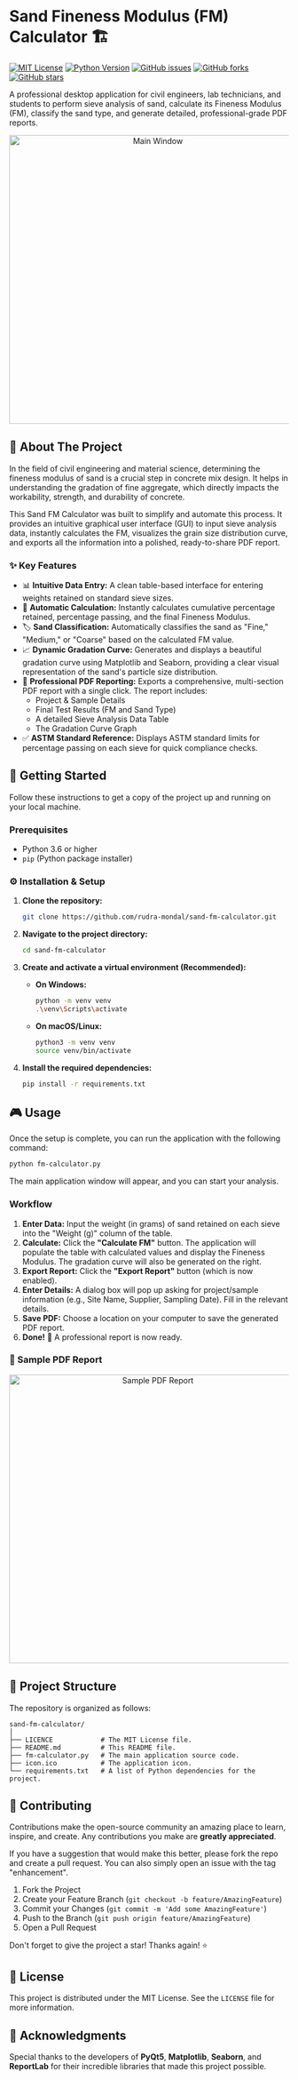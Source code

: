 # Sand Fineness Modulus (FM) Calculator 🏗️

[![MIT License](https://img.shields.io/badge/License-MIT-green.svg)](https://choosealicense.com/licenses/mit/)
[![Python Version](https://img.shields.io/badge/python-3.6+-blue.svg)](https://www.python.org/)
[![GitHub issues](https://img.shields.io/github/issues/rudra-mondal/sand-fm-calculator)](https://github.com/rudra-mondal/sand-fm-calculator/issues)
[![GitHub forks](https://img.shields.io/github/forks/rudra-mondal/sand-fm-calculator)](https://github.com/rudra-mondal/sand-fm-calculator/network)
[![GitHub stars](https://img.shields.io/github/stars/rudra-mondal/sand-fm-calculator)](https://github.com/rudra-mondal/sand-fm-calculator/stargazers)

A professional desktop application for civil engineers, lab technicians, and students to perform sieve analysis of sand, calculate its Fineness Modulus (FM), classify the sand type, and generate detailed, professional-grade PDF reports.

<p align="center">
  <img src="https://github.com/user-attachments/assets/b46167d8-1b75-44f9-b68f-ee94b166719c" alt="Main Window" style="height: 520px;">
</p>

## 🌟 About The Project

In the field of civil engineering and material science, determining the fineness modulus of sand is a crucial step in concrete mix design. It helps in understanding the gradation of fine aggregate, which directly impacts the workability, strength, and durability of concrete.

This Sand FM Calculator was built to simplify and automate this process. It provides an intuitive graphical user interface (GUI) to input sieve analysis data, instantly calculates the FM, visualizes the grain size distribution curve, and exports all the information into a polished, ready-to-share PDF report.

### ✨ Key Features

*   📊 **Intuitive Data Entry:** A clean table-based interface for entering weights retained on standard sieve sizes.
*   🔢 **Automatic Calculation:** Instantly calculates cumulative percentage retained, percentage passing, and the final Fineness Modulus.
*   🏷️ **Sand Classification:** Automatically classifies the sand as "Fine," "Medium," or "Coarse" based on the calculated FM value.
*   📈 **Dynamic Gradation Curve:** Generates and displays a beautiful gradation curve using Matplotlib and Seaborn, providing a clear visual representation of the sand's particle size distribution.
*   📄 **Professional PDF Reporting:** Exports a comprehensive, multi-section PDF report with a single click. The report includes:
    *   Project & Sample Details
    *   Final Test Results (FM and Sand Type)
    *   A detailed Sieve Analysis Data Table
    *   The Gradation Curve Graph
*   ✅ **ASTM Standard Reference:** Displays ASTM standard limits for percentage passing on each sieve for quick compliance checks.

## 🚀 Getting Started

Follow these instructions to get a copy of the project up and running on your local machine.

### Prerequisites

*   Python 3.6 or higher
*   `pip` (Python package installer)

### ⚙️ Installation & Setup

1.  **Clone the repository:**
    ```sh
    git clone https://github.com/rudra-mondal/sand-fm-calculator.git
    ```

2.  **Navigate to the project directory:**
    ```sh
    cd sand-fm-calculator
    ```

3.  **Create and activate a virtual environment (Recommended):**
    *   **On Windows:**
        ```sh
        python -m venv venv
        .\venv\Scripts\activate
        ```
    *   **On macOS/Linux:**
        ```sh
        python3 -m venv venv
        source venv/bin/activate
        ```

4.  **Install the required dependencies:**
    ```sh
    pip install -r requirements.txt
    ```

## 🎮 Usage

Once the setup is complete, you can run the application with the following command:

```sh
python fm-calculator.py
```

The main application window will appear, and you can start your analysis.

### Workflow

1.  **Enter Data:** Input the weight (in grams) of sand retained on each sieve into the "Weight (g)" column of the table.
2.  **Calculate:** Click the **"Calculate FM"** button. The application will populate the table with calculated values and display the Fineness Modulus. The gradation curve will also be generated on the right.
3.  **Export Report:** Click the **"Export Report"** button (which is now enabled).
4.  **Enter Details:** A dialog box will pop up asking for project/sample information (e.g., Site Name, Supplier, Sampling Date). Fill in the relevant details.
5.  **Save PDF:** Choose a location on your computer to save the generated PDF report.
6.  **Done!** 🎉 A professional report is now ready.

### 📄 Sample PDF Report

<p align="center">
  <img src="https://github.com/user-attachments/assets/ff918f5f-dbe4-4160-89ba-c44b748fe0f7" alt="Sample PDF Report" style="width: 520px;">
</p>

## 📁 Project Structure

The repository is organized as follows:

```
sand-fm-calculator/
│
├── LICENCE            # The MIT License file.
├── README.md          # This README file.
├── fm-calculator.py   # The main application source code.
├── icon.ico           # The application icon.
└── requirements.txt   # A list of Python dependencies for the project.
```

## 🤝 Contributing

Contributions make the open-source community an amazing place to learn, inspire, and create. Any contributions you make are **greatly appreciated**.

If you have a suggestion that would make this better, please fork the repo and create a pull request. You can also simply open an issue with the tag "enhancement".

1.  Fork the Project
2.  Create your Feature Branch (`git checkout -b feature/AmazingFeature`)
3.  Commit your Changes (`git commit -m 'Add some AmazingFeature'`)
4.  Push to the Branch (`git push origin feature/AmazingFeature`)
5.  Open a Pull Request

Don't forget to give the project a star! Thanks again! ⭐

## 📜 License

This project is distributed under the MIT License. See the `LICENSE` file for more information.

## 🙏 Acknowledgments

   Special thanks to the developers of **PyQt5**, **Matplotlib**, **Seaborn**, and **ReportLab** for their incredible libraries that made this project possible.
